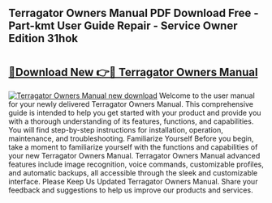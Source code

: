 ## Terragator Owners Manual PDF Download Free - Part-kmt User Guide Repair - Service Owner Edition 31hok

# <h2><a href="http://bc47699.oget.top/?id=Terragator+Owners+Manual">🔗Download New 👉🔴 Terragator Owners Manual</a></h2>

[![Terragator Owners Manual new download](https://i.imgur.com/5g1atiW.png)](http://bc47699.oget.top/?id=Terragator+Owners+Manual)
Welcome to the user manual for your newly delivered Terragator Owners Manual. This comprehensive guide is intended to help you get started with your product and provide you with a thorough understanding of its features, functions, and capabilities. You will find step-by-step instructions for installation, operation, maintenance, and troubleshooting. Familiarize Yourself Before you begin, take a moment to familiarize yourself with the functions and capabilities of your new Terragator Owners Manual. Terragator Owners Manual advanced features include image recognition, voice commands, customizable profiles, and automatic backups, all accessible through the sleek and customizable interface. Please Keep Us Updated Terragator Owners Manual. Share your feedback and suggestions to help us improve our products and services.

